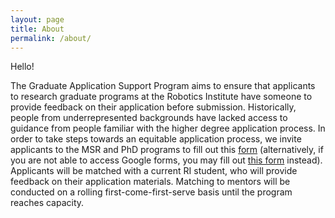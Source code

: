 ```yaml
---
layout: page
title: About
permalink: /about/
---
```


Hello!

The Graduate Application Support Program aims to ensure that applicants to research graduate programs at the Robotics Institute have someone to provide feedback on their application before submission. Historically, people from underrepresented backgrounds have lacked access to guidance from people familiar with the higher degree application process. In order to take steps towards an equitable application process, we invite applicants to the MSR and PhD programs to fill out this [form](https://docs.google.com/forms/d/e/1FAIpQLSdcDS2YgL2ZqPJm0e-xwndUrb7FUdndrGc0AC9BzX2Pka0EcA/viewform) (alternatively, if you are not able to access Google forms, you may fill out [this form](https://forms.office.com/Pages/ResponsePage.aspx?id=DQSIkWdsW0yxEjajBLZtrQAAAAAAAAAAAAYAAO2S8-RUNjBGSTkwMUhNRDRLOEwzMDJHQjBVM1Y3Vi4u) instead). Applicants will be matched with a current RI student, who will provide feedback on their application materials. Matching to mentors will be conducted on a rolling first-come-first-serve basis until the program reaches capacity.

